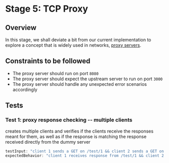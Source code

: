 # Stage 5: TCP Proxy

## Overview
In this stage, we shall deviate a bit from our current implementation to explore a concept that is widely used in networks, [proxy servers](https://en.wikipedia.org/wiki/Proxy_server). 


## Constraints to be followed
- The proxy server should run on port `8080`
- The proxy server should expect the upstream server to run on port `3000`
- The proxy server should handle any unexpected error scenarios accordingly

## Tests
### Test 1: proxy response checking -- multiple clients
creates multiple clients and verifies if the clients receive the responses meant for them, as well as if the response is matching the response received directly from the dummy server

```js
testInput: "client 1 sends a GET on /test/1 && client 2 sends a GET on /test/2"
expectedBehavior: "client 1 receives response from /test/1 && client 2 gets response from /test/2"
```

